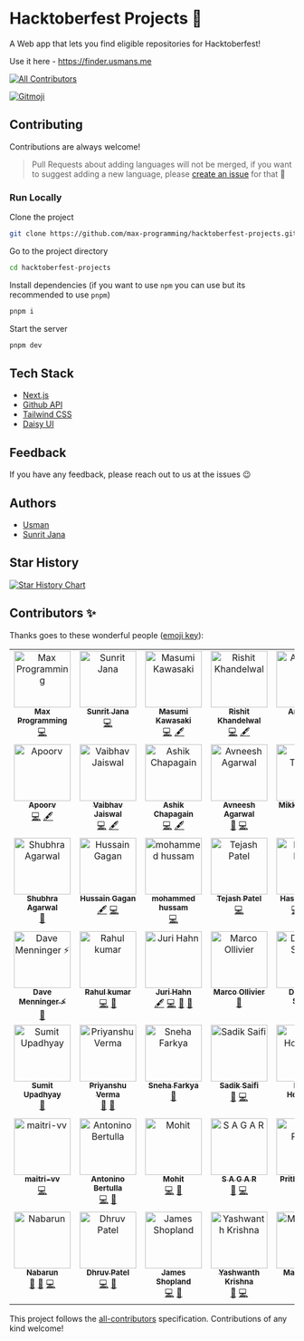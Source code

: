 # Hacktoberfest Projects 🎉


A Web app that lets you find eligible repositories for Hacktoberfest!

Use it here - https://finder.usmans.me

<!-- ALL-CONTRIBUTORS-BADGE:START - Do not remove or modify this section -->
[![All Contributors](https://img.shields.io/badge/all_contributors-47-orange.svg?style=flat-square)](#contributors-)
<!-- ALL-CONTRIBUTORS-BADGE:END -->
<a href="https://gitmoji.dev">
  <img src="https://img.shields.io/badge/gitmoji-%20😜%20😍-FFDD67.svg?style=flat-square" alt="Gitmoji">
</a>


## Contributing

Contributions are always welcome!

> Pull Requests about adding languages will not be merged, if you want to suggest adding a new language, please [create an issue](https://github.com/max-programming/hacktoberfest-projects/issues/new) for that 🙂

### Run Locally

Clone the project

```bash
git clone https://github.com/max-programming/hacktoberfest-projects.git
```

Go to the project directory

```bash
cd hacktoberfest-projects
```

Install dependencies (if you want to use `npm` you can use but its recommended to use `pnpm`)

```bash
pnpm i
```

Start the server

```bash
pnpm dev
```

## Tech Stack

- [Next.js](https://nextjs.org/)
- [Github API](https://api.github.com/)
- [Tailwind CSS](https://tailwindcss.com/)
- [Daisy UI](http://daisyui.com)


## Feedback

If you have any feedback, please reach out to us at the issues 😉

## Authors

- [Usman](https://www.github.com/max-programming)
- [Sunrit Jana](https://www.github.com/janaSunrise)

## Star History

[![Star History Chart](https://api.star-history.com/svg?repos=max-programming/hacktoberfest-projects&type=Date)](https://star-history.com/#max-programming/hacktoberfest-projects&Date)

## Contributors ✨

Thanks goes to these wonderful people ([emoji key](https://allcontributors.org/docs/en/emoji-key)):

<!-- ALL-CONTRIBUTORS-LIST:START - Do not remove or modify this section -->
<!-- prettier-ignore-start -->
<!-- markdownlint-disable -->
<table>
  <tbody>
    <tr>
      <td align="center" valign="top" width="14.28%"><a href="https://usmans.me"><img src="https://avatars.githubusercontent.com/u/51731966?v=4?s=100" width="100px;" alt="Max Programming"/><br /><sub><b>Max Programming</b></sub></a><br /><a href="https://github.com/max-programming/hacktoberfest-projects/commits?author=max-programming" title="Code">💻</a></td>
      <td align="center" valign="top" width="14.28%"><a href="https://sunritjana.now.sh"><img src="https://avatars.githubusercontent.com/u/56873669?v=4?s=100" width="100px;" alt="Sunrit Jana"/><br /><sub><b>Sunrit Jana</b></sub></a><br /><a href="https://github.com/max-programming/hacktoberfest-projects/commits?author=janaSunrise" title="Code">💻</a></td>
      <td align="center" valign="top" width="14.28%"><a href="https://medium.com/@geeknees"><img src="https://avatars.githubusercontent.com/u/701242?v=4?s=100" width="100px;" alt="Masumi Kawasaki"/><br /><sub><b>Masumi Kawasaki</b></sub></a><br /><a href="https://github.com/max-programming/hacktoberfest-projects/commits?author=geeknees" title="Code">💻</a> <a href="#content-geeknees" title="Content">🖋</a></td>
      <td align="center" valign="top" width="14.28%"><a href="http://rishit-khandelwal.github.io"><img src="https://avatars.githubusercontent.com/u/65018379?v=4?s=100" width="100px;" alt="Rishit Khandelwal"/><br /><sub><b>Rishit Khandelwal</b></sub></a><br /><a href="https://github.com/max-programming/hacktoberfest-projects/commits?author=rishit-khandelwal" title="Code">💻</a> <a href="#content-rishit-khandelwal" title="Content">🖋</a></td>
      <td align="center" valign="top" width="14.28%"><a href="https://github.com/AnishDe12020"><img src="https://avatars.githubusercontent.com/u/63192115?v=4?s=100" width="100px;" alt="Anish De"/><br /><sub><b>Anish De</b></sub></a><br /><a href="#design-AnishDe12020" title="Design">🎨</a> <a href="https://github.com/max-programming/hacktoberfest-projects/commits?author=AnishDe12020" title="Code">💻</a></td>
      <td align="center" valign="top" width="14.28%"><a href="https://github.com/mihaiandrei97"><img src="https://avatars.githubusercontent.com/u/61692246?v=4?s=100" width="100px;" alt="Mihai-Adrian Andrei"/><br /><sub><b>Mihai-Adrian Andrei</b></sub></a><br /><a href="https://github.com/max-programming/hacktoberfest-projects/commits?author=mihaiandrei97" title="Code">💻</a> <a href="#content-mihaiandrei97" title="Content">🖋</a></td>
      <td align="center" valign="top" width="14.28%"><a href="https://gourav-khunger.web.app"><img src="https://avatars.githubusercontent.com/u/46792249?v=4?s=100" width="100px;" alt="Gourav Khunger"/><br /><sub><b>Gourav Khunger</b></sub></a><br /><a href="https://github.com/max-programming/hacktoberfest-projects/commits?author=gouravkhunger" title="Code">💻</a> <a href="#content-gouravkhunger" title="Content">🖋</a></td>
    </tr>
    <tr>
      <td align="center" valign="top" width="14.28%"><a href="https://www.apoorvcodes.me"><img src="https://avatars.githubusercontent.com/u/75479355?v=4?s=100" width="100px;" alt="Apoorv"/><br /><sub><b>Apoorv</b></sub></a><br /><a href="https://github.com/max-programming/hacktoberfest-projects/commits?author=apoorvcodes" title="Code">💻</a> <a href="#content-apoorvcodes" title="Content">🖋</a></td>
      <td align="center" valign="top" width="14.28%"><a href="http://vaibhavjaiswal.vercel.app"><img src="https://avatars.githubusercontent.com/u/64367926?v=4?s=100" width="100px;" alt="Vaibhav Jaiswal"/><br /><sub><b>Vaibhav Jaiswal</b></sub></a><br /><a href="https://github.com/max-programming/hacktoberfest-projects/commits?author=Vaibhav2002" title="Code">💻</a> <a href="#content-Vaibhav2002" title="Content">🖋</a></td>
      <td align="center" valign="top" width="14.28%"><a href="https://cb-ashik.me"><img src="https://avatars.githubusercontent.com/u/47524279?v=4?s=100" width="100px;" alt="Ashik Chapagain"/><br /><sub><b>Ashik Chapagain</b></sub></a><br /><a href="https://github.com/max-programming/hacktoberfest-projects/commits?author=projectashik" title="Code">💻</a> <a href="#content-projectashik" title="Content">🖋</a></td>
      <td align="center" valign="top" width="14.28%"><a href="https://www.avneesh.tech/"><img src="https://avatars.githubusercontent.com/u/76690419?v=4?s=100" width="100px;" alt="Avneesh Agarwal"/><br /><sub><b>Avneesh Agarwal</b></sub></a><br /><a href="#design-avneesh0612" title="Design">🎨</a> <a href="https://github.com/max-programming/hacktoberfest-projects/commits?author=avneesh0612" title="Code">💻</a></td>
      <td align="center" valign="top" width="14.28%"><a href="http://mikkel-t.com"><img src="https://avatars.githubusercontent.com/u/71938724?v=4?s=100" width="100px;" alt="Mikkel Tønder"/><br /><sub><b>Mikkel Tønder</b></sub></a><br /><a href="https://github.com/max-programming/hacktoberfest-projects/commits?author=Mikkel-T" title="Code">💻</a> <a href="#design-Mikkel-T" title="Design">🎨</a></td>
      <td align="center" valign="top" width="14.28%"><a href="https://emmadawson.dev"><img src="https://avatars.githubusercontent.com/u/57045550?v=4?s=100" width="100px;" alt="Emma Dawson"/><br /><sub><b>Emma Dawson</b></sub></a><br /><a href="#design-emmalearnscode" title="Design">🎨</a> <a href="https://github.com/max-programming/hacktoberfest-projects/commits?author=emmalearnscode" title="Code">💻</a></td>
      <td align="center" valign="top" width="14.28%"><a href="https://king-coder.hashnode.dev/"><img src="https://avatars.githubusercontent.com/u/76843766?v=4?s=100" width="100px;" alt="Kushagra Jain"/><br /><sub><b>Kushagra Jain</b></sub></a><br /><a href="#content-Kushagra-Jain99" title="Content">🖋</a> <a href="https://github.com/max-programming/hacktoberfest-projects/commits?author=Kushagra-Jain99" title="Code">💻</a></td>
    </tr>
    <tr>
      <td align="center" valign="top" width="14.28%"><a href="http://shubhraagarwal.netlify.app"><img src="https://avatars.githubusercontent.com/u/67220475?v=4?s=100" width="100px;" alt="Shubhra Agarwal"/><br /><sub><b>Shubhra Agarwal</b></sub></a><br /><a href="#design-shubhraagarwal" title="Design">🎨</a></td>
      <td align="center" valign="top" width="14.28%"><a href="https://github.com/HussainGagan"><img src="https://avatars.githubusercontent.com/u/69407430?v=4?s=100" width="100px;" alt="Hussain Gagan"/><br /><sub><b>Hussain Gagan</b></sub></a><br /><a href="#content-HussainGagan" title="Content">🖋</a> <a href="https://github.com/max-programming/hacktoberfest-projects/commits?author=HussainGagan" title="Code">💻</a></td>
      <td align="center" valign="top" width="14.28%"><a href="https://github.com/hussamkhatib"><img src="https://avatars.githubusercontent.com/u/52914487?v=4?s=100" width="100px;" alt="mohammed hussam"/><br /><sub><b>mohammed hussam</b></sub></a><br /><a href="https://github.com/max-programming/hacktoberfest-projects/commits?author=hussamkhatib" title="Code">💻</a></td>
      <td align="center" valign="top" width="14.28%"><a href="https://github.com/Tejash429"><img src="https://avatars.githubusercontent.com/u/110290355?v=4?s=100" width="100px;" alt="Tejash Patel"/><br /><sub><b>Tejash Patel</b></sub></a><br /><a href="https://github.com/max-programming/hacktoberfest-projects/commits?author=Tejash429" title="Code">💻</a></td>
      <td align="center" valign="top" width="14.28%"><a href="https://hassancodess.netlify.app/"><img src="https://avatars.githubusercontent.com/u/102203080?v=4?s=100" width="100px;" alt="Hassan Hanif"/><br /><sub><b>Hassan Hanif</b></sub></a><br /><a href="https://github.com/max-programming/hacktoberfest-projects/commits?author=hassancodess" title="Code">💻</a> <a href="https://github.com/max-programming/hacktoberfest-projects/commits?author=hassancodess" title="Documentation">📖</a> <a href="#a11y-hassancodess" title="Accessibility">️️️️♿️</a></td>
      <td align="center" valign="top" width="14.28%"><a href="https://github.com/vinmaster"><img src="https://avatars.githubusercontent.com/u/926821?v=4?s=100" width="100px;" alt="Vincent Ho"/><br /><sub><b>Vincent Ho</b></sub></a><br /><a href="https://github.com/max-programming/hacktoberfest-projects/commits?author=vinmaster" title="Code">💻</a></td>
      <td align="center" valign="top" width="14.28%"><a href="https://github.com/Adnanarodiya"><img src="https://avatars.githubusercontent.com/u/99405994?v=4?s=100" width="100px;" alt="Adnan Arodiya"/><br /><sub><b>Adnan Arodiya</b></sub></a><br /><a href="#design-Adnanarodiya" title="Design">🎨</a></td>
    </tr>
    <tr>
      <td align="center" valign="top" width="14.28%"><a href="http://davemenninger.com/"><img src="https://avatars.githubusercontent.com/u/159995?v=4?s=100" width="100px;" alt="Dave Menninger ⚡"/><br /><sub><b>Dave Menninger ⚡</b></sub></a><br /><a href="#ideas-davemenninger" title="Ideas, Planning, & Feedback">🤔</a></td>
      <td align="center" valign="top" width="14.28%"><a href="https://github.com/Rahul-Kumar-prog"><img src="https://avatars.githubusercontent.com/u/68837569?v=4?s=100" width="100px;" alt="Rahul kumar"/><br /><sub><b>Rahul kumar</b></sub></a><br /><a href="https://github.com/max-programming/hacktoberfest-projects/commits?author=Rahul-Kumar-prog" title="Code">💻</a> <a href="#design-Rahul-Kumar-prog" title="Design">🎨</a></td>
      <td align="center" valign="top" width="14.28%"><a href="https://github.com/ur5us"><img src="https://avatars.githubusercontent.com/u/453776?v=4?s=100" width="100px;" alt="Juri Hahn"/><br /><sub><b>Juri Hahn</b></sub></a><br /><a href="#content-ur5us" title="Content">🖋</a> <a href="https://github.com/max-programming/hacktoberfest-projects/commits?author=ur5us" title="Code">💻</a> <a href="#ideas-ur5us" title="Ideas, Planning, & Feedback">🤔</a> <a href="#design-ur5us" title="Design">🎨</a></td>
      <td align="center" valign="top" width="14.28%"><a href="http://marcopollivier.dev"><img src="https://avatars.githubusercontent.com/u/697445?v=4?s=100" width="100px;" alt="Marco Ollivier"/><br /><sub><b>Marco Ollivier</b></sub></a><br /><a href="#ideas-marcopollivier" title="Ideas, Planning, & Feedback">🤔</a></td>
      <td align="center" valign="top" width="14.28%"><a href="http://deveesh.vercel.app"><img src="https://avatars.githubusercontent.com/u/89470104?v=4?s=100" width="100px;" alt="Deveesh Shetty"/><br /><sub><b>Deveesh Shetty</b></sub></a><br /><a href="https://github.com/max-programming/hacktoberfest-projects/commits?author=Deveesh-Shetty" title="Code">💻</a> <a href="#design-Deveesh-Shetty" title="Design">🎨</a></td>
      <td align="center" valign="top" width="14.28%"><a href="https://github.com/malik-vishu"><img src="https://avatars.githubusercontent.com/u/127117253?v=4?s=100" width="100px;" alt="Vishwas Malik"/><br /><sub><b>Vishwas Malik</b></sub></a><br /><a href="#design-malik-vishu" title="Design">🎨</a> <a href="https://github.com/max-programming/hacktoberfest-projects/commits?author=malik-vishu" title="Code">💻</a></td>
      <td align="center" valign="top" width="14.28%"><a href="http://priyank.live"><img src="https://avatars.githubusercontent.com/u/88102392?v=4?s=100" width="100px;" alt="Priyankar Pal"/><br /><sub><b>Priyankar Pal</b></sub></a><br /><a href="https://github.com/max-programming/hacktoberfest-projects/commits?author=priyankarpal" title="Code">💻</a></td>
    </tr>
    <tr>
      <td align="center" valign="top" width="14.28%"><a href="https://lynxsumit.vercel.app"><img src="https://avatars.githubusercontent.com/u/114245865?v=4?s=100" width="100px;" alt="Sumit Upadhyay"/><br /><sub><b>Sumit Upadhyay</b></sub></a><br /><a href="#design-LynxSumit" title="Design">🎨</a></td>
      <td align="center" valign="top" width="14.28%"><a href="https://p7u.tech"><img src="https://avatars.githubusercontent.com/u/112266318?v=4?s=100" width="100px;" alt="Priyanshu Verma"/><br /><sub><b>Priyanshu Verma</b></sub></a><br /><a href="#design-p7uverma" title="Design">🎨</a> <a href="https://github.com/max-programming/hacktoberfest-projects/issues?q=author%3Ap7uverma" title="Bug reports">🐛</a></td>
      <td align="center" valign="top" width="14.28%"><a href="https://snehafarkya.vercel.app"><img src="https://avatars.githubusercontent.com/u/63949465?v=4?s=100" width="100px;" alt="Sneha Farkya"/><br /><sub><b>Sneha Farkya</b></sub></a><br /><a href="#design-snehafarkya" title="Design">🎨</a></td>
      <td align="center" valign="top" width="14.28%"><a href="http://www.sadiksaifi.dev"><img src="https://avatars.githubusercontent.com/u/86684667?v=4?s=100" width="100px;" alt="Sadik Saifi"/><br /><sub><b>Sadik Saifi</b></sub></a><br /><a href="#design-sadiksaifi" title="Design">🎨</a> <a href="https://github.com/max-programming/hacktoberfest-projects/commits?author=sadiksaifi" title="Code">💻</a></td>
      <td align="center" valign="top" width="14.28%"><a href="https://donno2048.github.io/Portfolio/"><img src="https://avatars.githubusercontent.com/u/61805754?v=4?s=100" width="100px;" alt="Elisha Hollander"/><br /><sub><b>Elisha Hollander</b></sub></a><br /><a href="https://github.com/max-programming/hacktoberfest-projects/commits?author=donno2048" title="Code">💻</a></td>
      <td align="center" valign="top" width="14.28%"><a href="https://github.com/NishidhJain"><img src="https://avatars.githubusercontent.com/u/61869195?v=4?s=100" width="100px;" alt="Nishidh Jain"/><br /><sub><b>Nishidh Jain</b></sub></a><br /><a href="#design-NishidhJain" title="Design">🎨</a> <a href="https://github.com/max-programming/hacktoberfest-projects/commits?author=NishidhJain" title="Code">💻</a></td>
      <td align="center" valign="top" width="14.28%"><a href="https://github.com/beyzanur-seyhan"><img src="https://avatars.githubusercontent.com/u/80166639?v=4?s=100" width="100px;" alt="Beyzanur Seyhan"/><br /><sub><b>Beyzanur Seyhan</b></sub></a><br /><a href="https://github.com/max-programming/hacktoberfest-projects/commits?author=beyzanur-seyhan" title="Code">💻</a></td>
    </tr>
    <tr>
      <td align="center" valign="top" width="14.28%"><a href="https://maitri-vv.github.io/Maitri-sPortfolio/"><img src="https://avatars.githubusercontent.com/u/87691594?v=4?s=100" width="100px;" alt="maitri-vv"/><br /><sub><b>maitri-vv</b></sub></a><br /><a href="https://github.com/max-programming/hacktoberfest-projects/commits?author=maitri-vv" title="Code">💻</a></td>
      <td align="center" valign="top" width="14.28%"><a href="https://dev.to/nidble/"><img src="https://avatars.githubusercontent.com/u/1447119?v=4?s=100" width="100px;" alt="Antonino Bertulla"/><br /><sub><b>Antonino Bertulla</b></sub></a><br /><a href="https://github.com/max-programming/hacktoberfest-projects/commits?author=nidble" title="Code">💻</a> <a href="#design-nidble" title="Design">🎨</a></td>
      <td align="center" valign="top" width="14.28%"><a href="https://bright-ganache-eb99ae.netlify.app/"><img src="https://avatars.githubusercontent.com/u/80634689?v=4?s=100" width="100px;" alt="Mohit"/><br /><sub><b>Mohit</b></sub></a><br /><a href="https://github.com/max-programming/hacktoberfest-projects/commits?author=Mohit030802" title="Code">💻</a> <a href="#ideas-Mohit030802" title="Ideas, Planning, & Feedback">🤔</a></td>
      <td align="center" valign="top" width="14.28%"><a href="https://github.com/tmsagarofficial"><img src="https://avatars.githubusercontent.com/u/110724849?v=4?s=100" width="100px;" alt="S A G A R"/><br /><sub><b>S A G A R</b></sub></a><br /><a href="#ideas-tmsagarofficial" title="Ideas, Planning, & Feedback">🤔</a> <a href="https://github.com/max-programming/hacktoberfest-projects/commits?author=tmsagarofficial" title="Code">💻</a></td>
      <td align="center" valign="top" width="14.28%"><a href="https://prithvi2k2.github.io/"><img src="https://avatars.githubusercontent.com/u/72189314?v=4?s=100" width="100px;" alt="Prithvi Reddy"/><br /><sub><b>Prithvi Reddy</b></sub></a><br /><a href="https://github.com/max-programming/hacktoberfest-projects/commits?author=prithvi2k2" title="Code">💻</a> <a href="#design-prithvi2k2" title="Design">🎨</a></td>
      <td align="center" valign="top" width="14.28%"><a href="https://github.com/inderharrysingh"><img src="https://avatars.githubusercontent.com/u/112561014?v=4?s=100" width="100px;" alt="Inderjot Singh"/><br /><sub><b>Inderjot Singh</b></sub></a><br /><a href="#design-inderharrysingh" title="Design">🎨</a> <a href="https://github.com/max-programming/hacktoberfest-projects/commits?author=inderharrysingh" title="Code">💻</a></td>
      <td align="center" valign="top" width="14.28%"><a href="https://github.com/Keith-Web3"><img src="https://avatars.githubusercontent.com/u/96974022?v=4?s=100" width="100px;" alt="Olorunnishola Olamilekan"/><br /><sub><b>Olorunnishola Olamilekan</b></sub></a><br /><a href="#ideas-Keith-Web3" title="Ideas, Planning, & Feedback">🤔</a> <a href="https://github.com/max-programming/hacktoberfest-projects/commits?author=Keith-Web3" title="Code">💻</a></td>
    </tr>
    <tr>
      <td align="center" valign="top" width="14.28%"><a href="https://nabarun.xyz"><img src="https://avatars.githubusercontent.com/u/64539836?v=4?s=100" width="100px;" alt="Nabarun"/><br /><sub><b>Nabarun</b></sub></a><br /><a href="#ideas-nabarvn" title="Ideas, Planning, & Feedback">🤔</a> <a href="#design-nabarvn" title="Design">🎨</a> <a href="https://github.com/max-programming/hacktoberfest-projects/commits?author=nabarvn" title="Code">💻</a></td>
      <td align="center" valign="top" width="14.28%"><a href="https://github.com/Dhruvn-patel"><img src="https://avatars.githubusercontent.com/u/87563885?v=4?s=100" width="100px;" alt="Dhruv Patel"/><br /><sub><b>Dhruv Patel</b></sub></a><br /><a href="https://github.com/max-programming/hacktoberfest-projects/commits?author=Dhruvn-patel" title="Code">💻</a> <a href="#design-Dhruvn-patel" title="Design">🎨</a></td>
      <td align="center" valign="top" width="14.28%"><a href="http://jamesshopland.com"><img src="https://avatars.githubusercontent.com/u/5064896?v=4?s=100" width="100px;" alt="James Shopland"/><br /><sub><b>James Shopland</b></sub></a><br /><a href="https://github.com/max-programming/hacktoberfest-projects/commits?author=jolbol1" title="Code">💻</a> <a href="https://github.com/max-programming/hacktoberfest-projects/issues?q=author%3Ajolbol1" title="Bug reports">🐛</a></td>
      <td align="center" valign="top" width="14.28%"><a href="https://alone-y154.github.io/Portfolio-Website/"><img src="https://avatars.githubusercontent.com/u/72192888?v=4?s=100" width="100px;" alt="Yashwanth Krishna"/><br /><sub><b>Yashwanth Krishna</b></sub></a><br /><a href="#design-Alone-Y154" title="Design">🎨</a> <a href="https://github.com/max-programming/hacktoberfest-projects/commits?author=Alone-Y154" title="Code">💻</a></td>
      <td align="center" valign="top" width="14.28%"><a href="https://github.com/massdx"><img src="https://avatars.githubusercontent.com/u/63166764?v=4?s=100" width="100px;" alt="Massahoud"/><br /><sub><b>Massahoud</b></sub></a><br /><a href="https://github.com/max-programming/hacktoberfest-projects/commits?author=massdx" title="Code">💻</a> <a href="#ideas-massdx" title="Ideas, Planning, & Feedback">🤔</a></td>
    </tr>
  </tbody>
</table>

<!-- markdownlint-restore -->
<!-- prettier-ignore-end -->

<!-- ALL-CONTRIBUTORS-LIST:END -->

This project follows the [all-contributors](https://github.com/all-contributors/all-contributors) specification. Contributions of any kind welcome!
